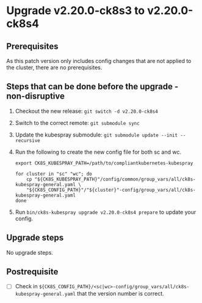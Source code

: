 # Upgrade v2.20.0-ck8s3 to v2.20.0-ck8s4

## Prerequisites

As this patch version only includes config changes that are not applied to the cluster, there are no prerequisites.

## Steps that can be done before the upgrade - non-disruptive

1. Checkout the new release: `git switch -d v2.20.0-ck8s4`

1. Switch to the correct remote: `git submodule sync`

1. Update the kubespray submodule: `git submodule update --init --recursive`

1. Run the following to create the new config file for both sc and wc.

    ```console
    export CK8S_KUBESPRAY_PATH=/path/to/compliantkubernetes-kubespray

    for cluster in "sc" "wc"; do
        cp "${CK8S_KUBESPRAY_PATH}"/config/common/group_vars/all/ck8s-kubespray-general.yaml \
        "${CK8S_CONFIG_PATH}"/"${cluster}"-config/group_vars/all/ck8s-kubespray-general.yaml
    done
    ```

1. Run `bin/ck8s-kubespray upgrade v2.20.0-ck8s4 prepare` to update your config.

## Upgrade steps

No upgrade steps.

## Postrequisite

- [ ] Check in `${CK8S_CONFIG_PATH}/<sc|wc>-config/group_vars/all/ck8s-kubespray-general.yaml` that the version number is correct.
